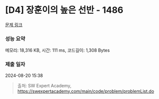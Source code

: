 # [D4] 장훈이의 높은 선반 - 1486 

[문제 링크](https://swexpertacademy.com/main/code/problem/problemDetail.do?contestProbId=AV2b7Yf6ABcBBASw) 

### 성능 요약

메모리: 18,316 KB, 시간: 111 ms, 코드길이: 1,308 Bytes

### 제출 일자

2024-08-20 15:38



> 출처: SW Expert Academy, https://swexpertacademy.com/main/code/problem/problemList.do